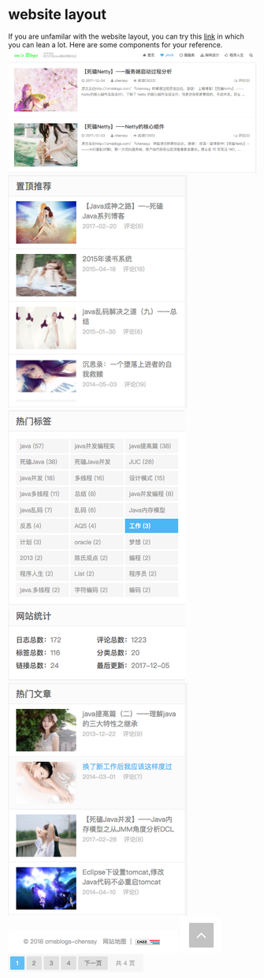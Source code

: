 # website layout
If you are unfamilar with the website layout, you can try this [link](http://www.uisdc.com/tag/网页布局) in which you can lean a lot. Here are some components for your reference.
![](./imgs/9.png)
![](./imgs/1.png)
![](./imgs/2.png)
![](./imgs/7.png)![](./imgs/6.png)
![](./imgs/8.png)
![](./imgs/4.png)
 ![](./imgs/3.png) ![](./imgs/5.png)



